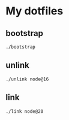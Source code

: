 # My dotfiles

## bootstrap
```shell
./bootstrap
```

## unlink
```shell
./unlink node@16
```

## link
```shell
./link node@20
```
